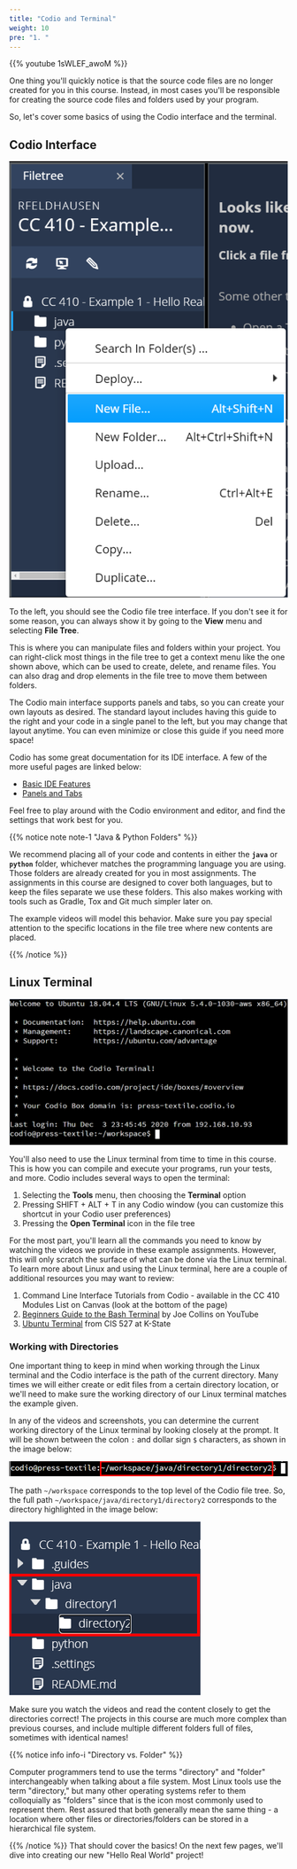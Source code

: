 ```yaml
---
title: "Codio and Terminal"
weight: 10
pre: "1. "
---
```


{{% youtube 1sWLEF_awoM %}}

One thing you'll quickly notice is that the source code files are no longer created for you in this course. Instead, in most cases you'll be responsible for creating the source code files and folders used by your program. 

So, let's cover some basics of using the Codio interface and the terminal. 

## Codio Interface

![File Tree](/images/e1/1file.png)

To the left, you should see the Codio file tree interface. If you don't see it for some reason, you can always show it by going to the **View** menu and selecting **File Tree**. 

This is where you can manipulate files and folders within your project. You can right-click most things in the file tree to get a context menu like the one shown above, which can be used to create, delete, and rename files. You can also drag and drop elements in the file tree to move them between folders. 

The Codio main interface supports panels and tabs, so you can create your own layouts as desired. The standard layout includes having this guide to the right and your code in a single panel to the left, but you may change that layout anytime. You can even minimize or close this guide if you need more space!

Codio has some great documentation for its IDE interface. A few of the more useful pages are linked below:

* [Basic IDE Features](https://docs.codio.com/project/ide/navigation/)
* [Panels and Tabs](https://docs.codio.com/project/ide/panels/)

Feel free to play around with the Codio environment and editor, and find the settings that work best for you.

{{% notice note note-1 "Java & Python Folders" %}}

We recommend placing all of your code and contents in either the **`java`** or **`python`** folder, whichever matches the programming language you are using. Those folders are already created for you in most assignments. The assignments in this course are designed to cover both languages, but to keep the files separate we use these folders. This also makes working with tools such as Gradle, Tox and Git much simpler later on.

The example videos will model this behavior. Make sure you pay special attention to the specific locations in the file tree where new contents are placed.

{{% /notice %}}

## Linux Terminal

![Linux Terminal](/images/e1/2terminal.png)

You'll also need to use the Linux terminal from time to time in this course. This is how you can compile and execute your programs, run your tests, and more. Codio includes several ways to open the terminal:

1. Selecting the **Tools** menu, then choosing the **Terminal** option
1. Pressing SHIFT + ALT + T in any Codio window (you can customize this shortcut in your Codio user preferences)
1. Pressing the **Open Terminal** icon in the file tree

For the most part, you'll learn all the commands you need to know by watching the videos we provide in these example assignments. However, this will only scratch the surface of what can be done via the Linux terminal. To learn more about Linux and using the Linux terminal, here are a couple of additional resources you may want to review:

1. Command Line Interface Tutorials from Codio - available in the CC 410 Modules List on Canvas (look at the bottom of the page)
2. [Beginners Guide to the Bash Terminal](https://www.youtube.com/watch?v=oxuRxtrO2Ag) by Joe Collins on YouTube
3. [Ubuntu Terminal](https://cis527.russfeld.me/1-secure-workstations/13-ubuntu-terminal/) from CIS 527 at K-State

### Working with Directories

One important thing to keep in mind when working through the Linux terminal and the Codio interface is the path of the current directory. Many times we will either create or edit files from a certain directory location, or we'll need to make sure the working directory of our Linux terminal matches the example given. 

In any of the videos and screenshots, you can determine the current working directory of the Linux terminal by looking closely at the prompt. It will be shown between the colon `:` and dollar sign `$` characters, as shown in the image below:

![Path Terminal](/images/e1/3path.png)

The path `~/workspace` corresponds to the top level of the Codio file tree. So, the full path `~/workspace/java/directory1/directory2` corresponds to the directory highlighted in the image below: 

![Path Directory](/images/e1/4path.png)

Make sure you watch the videos and read the content closely to get the directories correct! The projects in this course are much more complex than previous courses, and include multiple different folders full of files, sometimes with identical names!

{{% notice info info-i "Directory vs. Folder" %}}

Computer programmers tend to use the terms "directory" and "folder" interchangeably when talking about a file system. Most Linux tools use the term "directory," but many other operating systems refer to them colloquially as "folders" since that is the icon most commonly used to represent them. Rest assured that both generally mean the same thing - a location where other files or directories/folders can be stored in a hierarchical file system.

{{% /notice %}}
That should cover the basics! On the next few pages, we'll dive into creating our new "Hello Real World" project!